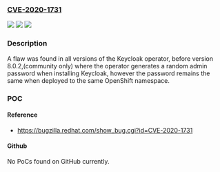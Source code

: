 ### [CVE-2020-1731](https://cve.mitre.org/cgi-bin/cvename.cgi?name=CVE-2020-1731)
![](https://img.shields.io/static/v1?label=Product&message=keycloak&color=blue)
![](https://img.shields.io/static/v1?label=Version&message=n%2Fa&color=blue)
![](https://img.shields.io/static/v1?label=Vulnerability&message=CWE-341&color=brighgreen)

### Description

A flaw was found in all versions of the Keycloak operator, before version 8.0.2,(community only) where the operator generates a random admin password when installing Keycloak, however the password remains the same when deployed to the same OpenShift namespace.

### POC

#### Reference
- https://bugzilla.redhat.com/show_bug.cgi?id=CVE-2020-1731

#### Github
No PoCs found on GitHub currently.

